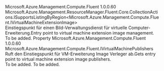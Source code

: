 <Type Name="IVirtualMachineExtensionImages" FullName="Microsoft.Azure.Management.Compute.Fluent.IVirtualMachineExtensionImages">
  <TypeSignature Language="C#" Value="public interface IVirtualMachineExtensionImages : Microsoft.Azure.Management.ResourceManager.Fluent.Core.CollectionActions.ISupportsListingByRegion&lt;Microsoft.Azure.Management.Compute.Fluent.IVirtualMachineExtensionImage&gt;" />
  <TypeSignature Language="ILAsm" Value=".class public interface auto ansi abstract IVirtualMachineExtensionImages implements class Microsoft.Azure.Management.ResourceManager.Fluent.Core.CollectionActions.ISupportsListingByRegion`1&lt;class Microsoft.Azure.Management.Compute.Fluent.IVirtualMachineExtensionImage&gt;" />
  <TypeSignature Language="DocId" Value="T:Microsoft.Azure.Management.Compute.Fluent.IVirtualMachineExtensionImages" />
  <TypeSignature Language="VB.NET" Value="Public Interface IVirtualMachineExtensionImages&#xA;Implements ISupportsListingByRegion(Of IVirtualMachineExtensionImage)" />
  <TypeSignature Language="F#" Value="type IVirtualMachineExtensionImages = interface&#xA;    interface ISupportsListingByRegion&lt;IVirtualMachineExtensionImage&gt;" />
  <AssemblyInfo>
    <AssemblyName>Microsoft.Azure.Management.Compute.Fluent</AssemblyName>
    <AssemblyVersion>1.0.0.60</AssemblyVersion>
  </AssemblyInfo>
  <Interfaces>
    <Interface>
      <InterfaceName>Microsoft.Azure.Management.ResourceManager.Fluent.Core.CollectionActions.ISupportsListingByRegion&lt;Microsoft.Azure.Management.Compute.Fluent.IVirtualMachineExtensionImage&gt;</InterfaceName>
    </Interface>
  </Interfaces>
  <Docs>
    <summary>
            <span data-ttu-id="f1df2-101">Einstiegspunkt für einen Bild-Verwaltungsdienst für virtuelle Computer-Erweiterung.</span><span class="sxs-lookup"><span data-stu-id="f1df2-101">Entry point to virtual machine extension image management.</span></span>
            </summary>
    <remarks>To be added.</remarks>
  </Docs>
  <Members>
    <Member MemberName="Publishers">
      <MemberSignature Language="C#" Value="public Microsoft.Azure.Management.Compute.Fluent.IVirtualMachinePublishers Publishers { get; }" />
      <MemberSignature Language="ILAsm" Value=".property instance class Microsoft.Azure.Management.Compute.Fluent.IVirtualMachinePublishers Publishers" />
      <MemberSignature Language="DocId" Value="P:Microsoft.Azure.Management.Compute.Fluent.IVirtualMachineExtensionImages.Publishers" />
      <MemberSignature Language="VB.NET" Value="Public ReadOnly Property Publishers As IVirtualMachinePublishers" />
      <MemberSignature Language="F#" Value="member this.Publishers : Microsoft.Azure.Management.Compute.Fluent.IVirtualMachinePublishers" Usage="Microsoft.Azure.Management.Compute.Fluent.IVirtualMachineExtensionImages.Publishers" />
      <MemberType>Property</MemberType>
      <AssemblyInfo>
        <AssemblyName>Microsoft.Azure.Management.Compute.Fluent</AssemblyName>
        <AssemblyVersion>1.0.0.60</AssemblyVersion>
      </AssemblyInfo>
      <ReturnValue>
        <ReturnType>Microsoft.Azure.Management.Compute.Fluent.IVirtualMachinePublishers</ReturnType>
      </ReturnValue>
      <Docs>
        <summary>
            <span data-ttu-id="f1df2-102">Ruft den Einstiegspunkt für VM-Erweiterung Image Verleger ab.</span><span class="sxs-lookup"><span data-stu-id="f1df2-102">Gets entry point to virtual machine extension image publishers.</span></span>
            </summary>
        <value>To be added.</value>
        <remarks>To be added.</remarks>
      </Docs>
    </Member>
  </Members>
</Type>